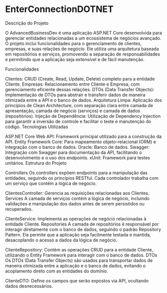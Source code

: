 # EnterConnectionDOTNET

Descrição do Projeto

O AdvancedBusinessDev é uma aplicação ASP.NET Core desenvolvida para gerenciar entidades relacionadas a um ecossistema de negócios avançado. O projeto inclui funcionalidades para o gerenciamento de clientes, empresas, e suas relações de negócio. Ele utiliza uma arquitetura baseada em repositórios e serviços, promovendo a separação de responsabilidades e permitindo que a aplicação seja extensível e de fácil manutenção.

Funcionalidades

Clientes: CRUD (Create, Read, Update, Delete) completo para a entidade Cliente.
Empresas: Relacionamento entre Cliente e Empresa, com gerenciamento eficiente dessas relações.
DTOs (Data Transfer Objects): Implementação de DTOs para abstrair e transferir dados de maneira otimizada entre a API e o banco de dados.
Arquitetura Limpa: Aplicação dos princípios de Clean Architecture, com separação clara entre camada de apresentação, camada de negócio (serviços) e camada de dados (repositórios).
Injeção de Dependência: Utilização de Dependency Injection para garantir a inversão de controle e facilitar o teste e manutenção do código.
Tecnologias Utilizadas

ASP.NET Core Web API: Framework principal utilizado para a construção da API.
Entity Framework Core: Para mapeamento objeto-relacional (ORM) e integração com o banco de dados.
Oracle: Banco de dados.
Swagger: Integração com Swagger para documentação da API, facilitando o desenvolvimento e o uso dos endpoints.
xUnit: Framework para testes unitários.
Estrutura do Projeto

Controllers
Os controllers expõem endpoints para a manipulação das entidades, seguindo os princípios RESTful. Cada controlador trabalha com um serviço que contém a lógica de negócio.

ClientesController: Gerencia as requisições relacionadas aos Clientes.
Services
A camada de serviços contém a lógica de negócio, incluindo validações e manipulação dos dados antes de serem persistidos ou recuperados.

ClienteService: Implementa as operações de negócio relacionadas à entidade Cliente.
Repositories
A camada de repositórios é responsável por interagir diretamente com o banco de dados, seguindo o padrão Repository Pattern. Ela permite que a aplicação seja facilmente testada e mantida, desacoplando o acesso a dados da lógica de negócio.

ClienteRepository: Contém as operações CRUD para a entidade Cliente, utilizando o Entity Framework para interagir com o banco de dados.
DTOs
Os DTOs (Data Transfer Objects) são usados para transportar dados de maneira otimizada entre a aplicação e o banco de dados, evitando o acoplamento direto com as entidades do domínio.

ClienteDTO: Define os campos que serão expostos via API, ocultando dados desnecessários.
